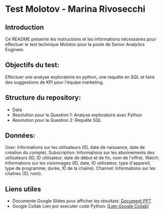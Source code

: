 # Test Molotov - Marina Rivosecchi

## Introduction
Ce README présente les instructions et les informations nécessaires pour effectuer le test technique Molotov pour le poste de Senior Analytics Engineer.

## Objectifs du test:

Effectuer une analyse exploratoire en python, une requête en SQL et faire des suggestions de KPI pour l'équipe marketing.

## Structure du repository:

* Data
* Resolution pour le Question 1:  Analyse exploratoire avec Python
* Resolution pour le Question 2:  Requête SQL

## Données:

User: Informations sur les utilisateurs (ID, date de naissance, date de création du compte).
Subscription: Informations sur les abonnements des utilisateurs (ID, ID utilisateur, date de début et de fin, nom de l'offre).
Watch: Informations sur les visionnages (ID, date, ID utilisateur, type d'appareil, type de programme, durée, ID de la chaîne).
Channel: Informations sur les chaînes (ID, nom).

## Liens utiles
* Documente Google Slides pour afficher les résultats: [Document PPT](https://docs.google.com/presentation/d/139Hr6Of78znmkjz6vTSzOfMOfIuzLdnqI37BCE_Zlag/edit?usp=sharing)
* Google Collab Lien por executer code Python: [[Lien Google Collab](https://colab.research.google.com/drive/1i22166VXYfs53aE4oJJ2xYmPbWFvc3UE?usp=sharing)]
